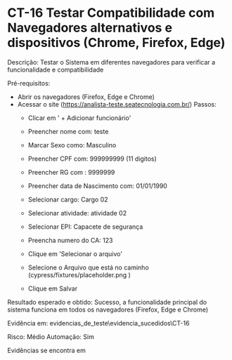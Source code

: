 # CT-16 Testar Compatibilidade com Navegadores alternativos e dispositivos (Chrome, Firefox, Edge)

Descrição: Testar o Sistema em diferentes navegadores para verificar a funcionalidade e compatibilidade

Pré-requisitos:
- Abrir os navegadores (Firefox, Edge e Chrome)
- Acessar o site (https://analista-teste.seatecnologia.com.br/)
Passos:
    - Clicar em ' + Adicionar funcionário'
    - Preencher nome com: teste
    - Marcar Sexo como: Masculino
    - Preencher CPF com: 999999999 (11 digitos)
    - Preencher RG com : 9999999
    - Preencher data de Nascimento com: 01/01/1990
    - Selecionar cargo: Cargo 02

    - Selecionar atividade: atividade 02
    - Selecionar EPI: Capacete de segurança
    - Preencha numero do CA: 123

    - Clique em 'Selecionar o arquivo'
    - Selecione o Arquivo que está no caminho (cypress/fixtures/placeholder.png )
    - Clique em Salvar

Resultado esperado e obtido: Sucesso, a funcionalidade principal do sistema funciona em todos os navegadores (Firefox, Edge e Chrome)

Evidência em: evidencias_de_teste\evidencia_sucedidos\CT-16

Risco: Médio
Automação: Sim

Evidências se encontra em 

